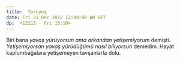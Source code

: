 ```yaml
---
title:  Yürüyüş
date: Fri 21 Dec 2012 12:00:00 AM EET 
dp:  <12213 - Fri 15:10>
---
```



Biri bana _yavaş yürüyorsun ama arkandan yetişemiyorum_
demişti. _Yetişemiyorsan yavaş yürüdüğümü nasıl biliyorsun_
demedim. Hayat kaplumbağalara yetişemeyen tavşanlarla dolu. 
